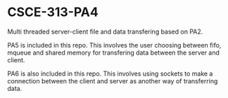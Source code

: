 # CSCE-313-PA4
Multi threaded server-client file and data transfering based on PA2.

PA5 is included in this repo. This involves the user choosing between fifo, mqueue and shared memory for transfering data between the server and client.

PA6 is also included in this repo. This involves using sockets to make a connection between the client and server as another way of transferring data.
